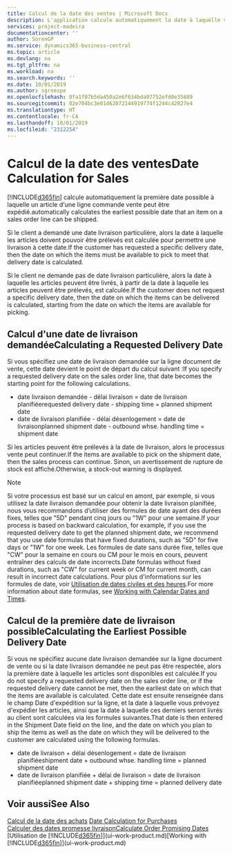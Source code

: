```yaml
---
title: Calcul de la date des ventes | Microsoft Docs
description: L'application calcule automatiquement la date à laquelle vous devez commander un article pour l'avoir en inventaire à une certaine date. Il s'agit de la date à laquelle des articles commandés à une date donnée devraient être disponibles pour le prélèvement.
services: project-madeira
documentationcenter: ''
author: SorenGP
ms.service: dynamics365-business-central
ms.topic: article
ms.devlang: na
ms.tgt_pltfrm: na
ms.workload: na
ms.search.keywords: ''
ms.date: 10/01/2019
ms.author: sgroespe
ms.openlocfilehash: 0fa1f07b5da450a2e6f634bda07752efd0e35889
ms.sourcegitcommit: 02e704bc3e01d62072144919774f1244c42827e4
ms.translationtype: HT
ms.contentlocale: fr-CA
ms.lasthandoff: 10/01/2019
ms.locfileid: "2312254"
---
```

# <a name="date-calculation-for-sales"></a><span data-ttu-id="fbae0-104">Calcul de la date des ventes</span><span class="sxs-lookup"><span data-stu-id="fbae0-104">Date Calculation for Sales</span></span>
[!INCLUDE[d365fin](includes/d365fin_md.md)] <span data-ttu-id="fbae0-105">calcule automatiquement la première date possible à laquelle un article d'une ligne commande vente peut être expédié.</span><span class="sxs-lookup"><span data-stu-id="fbae0-105">automatically calculates the earliest possible date that an item on a sales order line can be shipped.</span></span>

<span data-ttu-id="fbae0-106">Si le client a demandé une date livraison particulière, alors la date à laquelle les articles doivent pouvoir être prélevés est calculée pour permettre une livraison à cette date.</span><span class="sxs-lookup"><span data-stu-id="fbae0-106">If the customer has requested a specific delivery date, then the date on which the items must be available to pick to meet that delivery date is calculated.</span></span>

<span data-ttu-id="fbae0-107">Si le client ne demande pas de date livraison particulière, alors la date à laquelle les articles peuvent être livrés, à partir de la date à laquelle les articles peuvent être prélevés, est calculée.</span><span class="sxs-lookup"><span data-stu-id="fbae0-107">If the customer does not request a specific delivery date, then the date on which the items can be delivered is calculated, starting from the date on which the items are available for picking.</span></span>

## <a name="calculating-a-requested-delivery-date"></a><span data-ttu-id="fbae0-108">Calcul d'une date de livraison demandée</span><span class="sxs-lookup"><span data-stu-id="fbae0-108">Calculating a Requested Delivery Date</span></span>
<span data-ttu-id="fbae0-109">Si vous spécifiez une date de livraison demandée sur la ligne document de vente, cette date devient le point de départ du calcul suivant :</span><span class="sxs-lookup"><span data-stu-id="fbae0-109">If you specify a requested delivery date on the sales order line, that date becomes the starting point for the following calculations.</span></span>

- <span data-ttu-id="fbae0-110">date livraison demandée - délai livraison = date de livraison planifiée</span><span class="sxs-lookup"><span data-stu-id="fbae0-110">requested delivery date - shipping time = planned shipment date</span></span>
- <span data-ttu-id="fbae0-111">date de livraison planifiée - délai désenlogement = date de livraison</span><span class="sxs-lookup"><span data-stu-id="fbae0-111">planned shipment date - outbound whse. handling time = shipment date</span></span>

<span data-ttu-id="fbae0-112">Si les articles peuvent être prélevés à la date de livraison, alors le processus vente peut continuer.</span><span class="sxs-lookup"><span data-stu-id="fbae0-112">If the items are available to pick on the shipment date, then the sales process can continue.</span></span> <span data-ttu-id="fbae0-113">Sinon, un avertissement de rupture de stock est affiché.</span><span class="sxs-lookup"><span data-stu-id="fbae0-113">Otherwise, a stock-out warning is displayed.</span></span>

> [!Note]
> <span data-ttu-id="fbae0-114">Si votre processus est basé sur un calcul en amont, par exemple, si vous utilisez la date livraison demandée pour obtenir la date livraison planifiée, nous vous recommandons d’utiliser des formules de date ayant des durées fixes, telles que "5D" pendant cinq jours ou "1W" pour une semaine.</span><span class="sxs-lookup"><span data-stu-id="fbae0-114">If your process is based on backward calculation, for example, if you use the requested delivery date to get the planned shipment date, we recommend that you use date formulas that have fixed durations, such as "5D" for five days or "1W" for one week.</span></span> <span data-ttu-id="fbae0-115">Les formules de date sans durée fixe, telles que "CW" pour la semaine en cours ou CM pour le mois en cours, peuvent entraîner des calculs de date incorrects.</span><span class="sxs-lookup"><span data-stu-id="fbae0-115">Date formulas without fixed durations, such as "CW" for current week or CM for current month, can result in incorrect date calculations.</span></span> <span data-ttu-id="fbae0-116">Pour plus d'informations sur les formules de date, voir [Utilisation de dates civiles et des heures](ui-enter-date-ranges.md).</span><span class="sxs-lookup"><span data-stu-id="fbae0-116">For more information about date formulas, see [Working with Calendar Dates and Times](ui-enter-date-ranges.md).</span></span>

## <a name="calculating-the-earliest-possible-delivery-date"></a><span data-ttu-id="fbae0-117">Calcul de la première date de livraison possible</span><span class="sxs-lookup"><span data-stu-id="fbae0-117">Calculating the Earliest Possible Delivery Date</span></span>
<span data-ttu-id="fbae0-118">Si vous ne spécifiez aucune date livraison demandée sur la ligne document de vente ou si la date livraison demandée ne peut pas être respectée, alors la première date à laquelle les articles sont disponibles est calculée.</span><span class="sxs-lookup"><span data-stu-id="fbae0-118">If you do not specify a requested delivery date on the sales order line, or if the requested delivery date cannot be met, then the earliest date on which that the items are available is calculated.</span></span> <span data-ttu-id="fbae0-119">Cette date est ensuite renseignée dans le champ Date d'expédition sur la ligne, et la date à laquelle vous prévoyez d'expédier les articles, ainsi que la date à laquelle ces derniers seront livrés au client sont calculées via les formules suivantes.</span><span class="sxs-lookup"><span data-stu-id="fbae0-119">That date is then entered in the Shipment Date field on the line, and the date on which you plan to ship the items as well as the date on which they will be delivered to the customer are calculated using the following formulas.</span></span>

- <span data-ttu-id="fbae0-120">date de livraison + délai désenlogement = date de livraison planifiée</span><span class="sxs-lookup"><span data-stu-id="fbae0-120">shipment date + outbound whse. handling time = planned shipment date</span></span>
- <span data-ttu-id="fbae0-121">date de livraison planifiée + délai de livraison = date de livraison planifiée</span><span class="sxs-lookup"><span data-stu-id="fbae0-121">planned shipment date + shipping time = planned delivery date</span></span>


## <a name="see-also"></a><span data-ttu-id="fbae0-122">Voir aussi</span><span class="sxs-lookup"><span data-stu-id="fbae0-122">See Also</span></span>  
 <span data-ttu-id="fbae0-123">[Calcul de la date des achats](purchasing-date-calculation-for-purchases.md) </span><span class="sxs-lookup"><span data-stu-id="fbae0-123">[Date Calculation for Purchases](purchasing-date-calculation-for-purchases.md) </span></span>  
 [<span data-ttu-id="fbae0-124">Calculer des dates promesse livraison</span><span class="sxs-lookup"><span data-stu-id="fbae0-124">Calculate Order Promising Dates</span></span>](sales-how-to-calculate-order-promising-dates.md)  
 <span data-ttu-id="fbae0-125">[Utilisation de [!INCLUDE[d365fin](includes/d365fin_md.md)]](ui-work-product.md)</span><span class="sxs-lookup"><span data-stu-id="fbae0-125">[Working with [!INCLUDE[d365fin](includes/d365fin_md.md)]](ui-work-product.md)</span></span>
